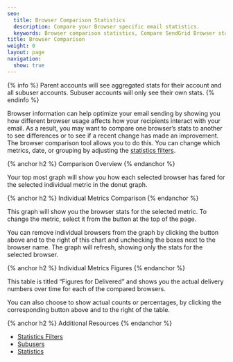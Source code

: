 ```yaml
---
seo:
  title: Browser Comparison Statistics
  description: Compare your Browser specific email statistics.
  keywords: Browser comparison statistics, Compare SendGrid Browser statistics
title: Browser Comparison
weight: 0
layout: page
navigation:
  show: true
---
```



{% info %}
Parent accounts will see aggregated stats for their account and all subuser accounts. Subuser accounts will only see their own stats.
{% endinfo %}


Browser information can help optimize your email sending by showing you how different browser usage affects how your recipients interact with your email. As a result, you may want to compare one browser’s stats to another to see differences or to see if a recent change has made an improvement. The browser comparison tool allows you to do this. You can change which metrics, date, or grouping by adjusting the [statistics filters]({{root_url}}/help-support/analytics-and-reporting/stats-overview.html#-Statistics-Filters).

{% anchor h2 %}
Comparison Overview
{% endanchor %}

Your top most graph will show you how each selected browser has fared for the selected individual metric in the donut graph.

{% anchor h2 %}
Individual Metrics Comparison
{% endanchor %}

This graph will show you the browser stats for the selected metric. To change the metric, select it from the button at the top of the page.

You can remove individual browsers from the graph by clicking the button above and to the right of this chart and unchecking the boxes next to the browser name. The graph will refresh, showing only the stats for the selected browser.

{% anchor h2 %}
Individual Metrics Figures
{% endanchor %}

This table is titled “Figures for Delivered” and shows you the actual delivery numbers over time for each of the compared browsers.

You can also choose to show actual counts or percentages, by clicking the corresponding button above and to the right of the table.

{% anchor h2 %}
Additional Resources
{% endanchor %}

- [Statistics Filters]({{root_url}}/help-support/analytics-and-reporting/stats-overview.html#-Statistics-Filters)
- [Subusers]({{root_url}}/help-support/analytics-and-reporting/subuser.html)
- [Statistics]({{root_url}}/help-support/analytics-and-reporting/stats-overview.html)
